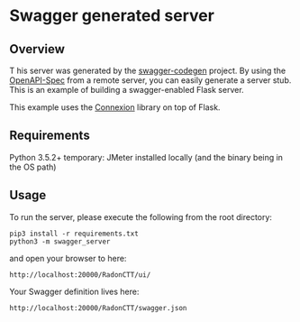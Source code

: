 # Swagger generated server
 
## Overview
T his server was generated by the [swagger-codegen](https://github.com/swagger-api/swagger-codegen) project. By using the
[OpenAPI-Spec](https://github.com/swagger-api/swagger-core/wiki) from a remote server, you can easily generate a server stub.  This
is an example of building a swagger-enabled Flask server.

This example uses the [Connexion](https://github.com/zalando/connexion) library on top of Flask.

## Requirements
Python 3.5.2+
temporary: JMeter installed locally (and the binary being in the OS path)


## Usage
 To run the server, please execute the following from the root directory:

```
pip3 install -r requirements.txt
python3 -m swagger_server
```

and open your browser to here:

```
http://localhost:20000/RadonCTT/ui/
```

Your Swagger definition lives here:

```
http://localhost:20000/RadonCTT/swagger.json
```

